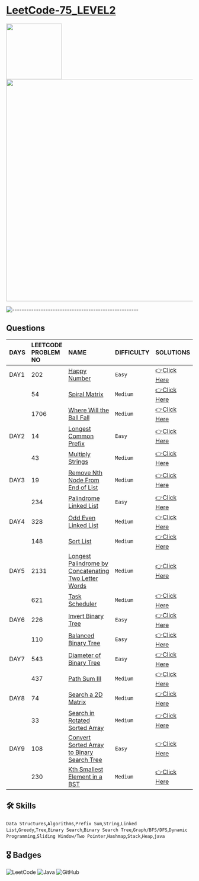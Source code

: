 # [LeetCode-75_LEVEL2](https://leetcode.com/study-plan/leetcode-75/?progress=zm70yje)
<p float="left">
  <img src="https://assets.leetcode.com/study_plan/leetcode-75/cover.png" width="150" />
  <img src="https://upload.wikimedia.org/wikipedia/commons/0/0a/LeetCode_Logo_black_with_text.svg" width="600" /> 
</p>

![-----------------------------------------------------](https://raw.githubusercontent.com/andreasbm/readme/master/assets/lines/rainbow.png)

## Questions
| DAYS  | LEETCODE PROBLEM NO |  NAME                         |  DIFFICULTY  |   SOLUTIONS                                                    |
| :-----| :------------------ | :---------------------------- | :----------- |  :------------------------------------------------------------ |
| DAY1| 202 | [Happy Number](https://leetcode.com/problems/happy-number/) | `Easy` | [👉Click Here](https://github.com/dhrupad17/LeetCode-75_LEVEL2/blob/main/DAY1P1.md) |
|  | 54 | [Spiral Matrix](https://leetcode.com/problems/spiral-matrix/) | `Medium` | [👉Click Here](https://github.com/dhrupad17/LeetCode-75_LEVEL2/blob/main/DAY1P2.md) |
|  | 1706 | [Where Will the Ball Fall](https://leetcode.com/problems/where-will-the-ball-fall/) | `Medium` | [👉Click Here](https://github.com/dhrupad17/LeetCode-75_LEVEL2/blob/main/DAY1P3.md) |
| DAY2 | 14 | [Longest Common Prefix](https://leetcode.com/problems/longest-common-prefix/) |  `Easy` | [👉Click Here](https://github.com/dhrupad17/LeetCode-75_LEVEL2/blob/main/DAY2P1.md) |
|  | 43 | [Multiply Strings](https://leetcode.com/problems/multiply-strings/) | `Medium` | [👉Click Here](https://github.com/dhrupad17/LeetCode-75_LEVEL2/blob/main/DAY2P2.md) |
| DAY3 | 19 | [Remove Nth Node From End of List](https://leetcode.com/problems/remove-nth-node-from-end-of-list/) | `Medium` | [👉Click Here](https://github.com/dhrupad17/LeetCode-75_LEVEL2/blob/main/DAY3P1.md) |
|  | 234 | [Palindrome Linked List](https://leetcode.com/problems/palindrome-linked-list/) | `Easy` | [👉Click Here](https://github.com/dhrupad17/LeetCode-75_LEVEL2/blob/main/DAY3P2.md) |
| DAY4 | 328 | [Odd Even Linked List](https://leetcode.com/problems/odd-even-linked-list/) | `Medium` | [👉Click Here](https://github.com/dhrupad17/LeetCode-75_LEVEL2/blob/main/DAY4P1.md) |
|  | 148 | [Sort List](https://leetcode.com/problems/sort-list/) | `Medium` | [👉Click Here](https://github.com/dhrupad17/LeetCode-75_LEVEL2/blob/main/DAY4P2.md) | 
| DAY5 | 2131 | [Longest Palindrome by Concatenating Two Letter Words](https://leetcode.com/problems/longest-palindrome-by-concatenating-two-letter-words/) |  `Medium` | [👉Click Here](https://github.com/dhrupad17/LeetCode-75_LEVEL2/blob/main/DAY5P1.md) |
|  | 621 | [Task Scheduler](https://leetcode.com/problems/task-scheduler/) | `Medium` | [👉Click Here](https://github.com/dhrupad17/LeetCode-75_LEVEL2/blob/main/DAY5P2.md) |
| DAY6 | 226 | [Invert Binary Tree](https://leetcode.com/problems/invert-binary-tree/) | `Easy` | [👉Click Here](https://github.com/dhrupad17/LeetCode-75_LEVEL2/blob/main/DAY6P1.md) |
|  | 110 | [Balanced Binary Tree](https://leetcode.com/problems/balanced-binary-tree/) | `Easy` | [👉Click Here](https://github.com/dhrupad17/LeetCode-75_LEVEL2/blob/main/DAY6P2.md) |
| DAY7 | 543 | [Diameter of Binary Tree](https://leetcode.com/problems/diameter-of-binary-tree/) | `Easy` | [👉Click Here](https://github.com/dhrupad17/LeetCode-75_LEVEL2/blob/main/DAY7P1.md) |
|  | 437 | [Path Sum III](https://leetcode.com/problems/path-sum-iii/) | `Medium` | [👉Click Here](https://github.com/dhrupad17/LeetCode-75_LEVEL2/blob/main/DAY7P2.md) |
| DAY8 | 74 | [Search a 2D Matrix](https://leetcode.com/problems/search-a-2d-matrix/) |  `Medium` | [👉Click Here](https://github.com/dhrupad17/LeetCode-75_LEVEL2/blob/main/DAY8P1.md) |
|  | 33 | [Search in Rotated Sorted Array](https://leetcode.com/problems/search-in-rotated-sorted-array/) | `Medium` | [👉Click Here](https://github.com/dhrupad17/LeetCode-75_LEVEL2/blob/main/DAY8P2.md) |
| DAY9 | 108 | [Convert Sorted Array to Binary Search Tree](https://leetcode.com/problems/convert-sorted-array-to-binary-search-tree/) | `Easy` | [👉Click Here](https://github.com/dhrupad17/LeetCode-75_LEVEL2/blob/main/DAY9P1.md) | 
|  | 230 | [Kth Smallest Element in a BST](https://leetcode.com/problems/kth-smallest-element-in-a-bst/) | `Medium` | [👉Click Here](https://github.com/dhrupad17/LeetCode-75_LEVEL2/blob/main/DAY9P2.md) |

## 🛠 Skills
  `Data Structures`,`Algorithms`,`Prefix Sum`,`String`,`Linked List`,`Greedy`,`Tree`,`Binary Search`,`Binary Search Tree`,`Graph/BFS/DFS`,`Dynamic Programming`,`Sliding Window/Two Pointer`,`Hashmap`,`Stack`,`Heap`,`java`

## 🎖️ Badges
![LeetCode](https://img.shields.io/badge/LeetCode-000000?style=for-the-badge&logo=LeetCode&logoColor=#d16c06)
![Java](https://img.shields.io/badge/Java-ED8B00?style=for-the-badge&logo=java&logoColor=white)
![GitHub](https://img.shields.io/badge/github-%23121011.svg?style=for-the-badge&logo=github&logoColor=white)
